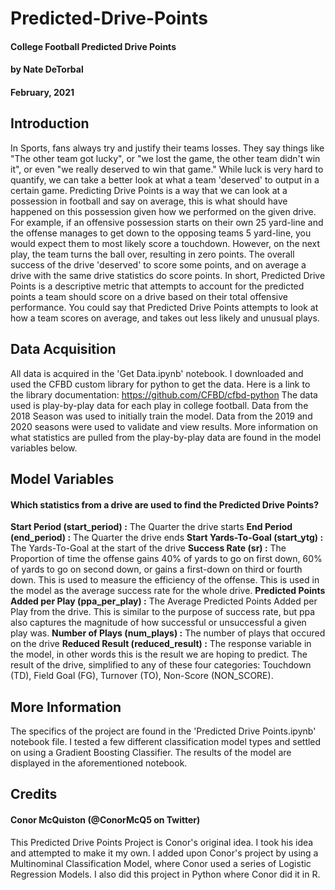 # Predicted-Drive-Points
#### College Football Predicted Drive Points
#### by Nate DeTorbal
#### February, 2021


## Introduction
In Sports, fans always try and justify their teams losses. They say things like "The other team got lucky", or "we lost the game, the other team didn't win it", or even "we really deserved to win that game." While luck is very hard to quantify, we can take a better look at what a team 'deserved' to output in a certain game. Predicting Drive Points is a way that we can look at a possession in football and say on average, this is what should have happened on this possession given how we performed on the given drive. For example, if an offensive possession starts on their own 25 yard-line and the offense manages to get down to the opposing teams 5 yard-line, you would expect them to most likely score a touchdown. However, on the next play, the team turns the ball over, resulting in zero points. The overall success of the drive 'deserved' to score some points, and on average a drive with the same drive statistics do score points. In short, Predicted Drive Points is a descriptive metric that attempts to account for the predicted points a team should score on a drive based on their total offensive performance. You could say that Predicted Drive Points attempts to look at how a team scores on average, and takes out less likely and unusual plays. 


## Data Acquisition
All data is acquired in the 'Get Data.ipynb' notebook. I downloaded and used the CFBD custom library for python to get the data. Here is a link to the library documentation: https://github.com/CFBD/cfbd-python
The data used is play-by-play data for each play in college football. Data from the 2018 Season was used to initially train the model. Data from the 2019 and 2020 seasons were used to validate and view results. More information on what statistics are pulled from the play-by-play data are found in the model variables below. 


## Model Variables
#### Which statistics from a drive are used to find the Predicted Drive Points?
**Start Period (start_period)
:** The Quarter the drive starts
**End Period (end_period)
:** The Quarter the drive ends
**Start Yards-To-Goal (start_ytg)
:** The Yards-To-Goal at the start of the drive
**Success Rate (sr)
:** The Proportion of time the offense gains 40% of yards to go on first down, 60% of yards to go on second down, or gains a first-down on third or fourth down. This is used to measure the efficiency of the offense. This is used in the model as the average success rate for the whole drive. 
**Predicted Points Added per Play (ppa_per_play)
:** The Average Predicted Points Added per Play from the drive. This is similar to the purpose of success rate, but ppa also captures the magnitude of how successful or unsuccessful a given play was. 
**Number of Plays (num_plays)
:** The number of plays that occured on the drive
**Reduced Result (reduced_result)
:** The response variable in the model, in other words this is the result we are hoping to predict. The result of the drive, simplified to any of these four categories: Touchdown (TD), Field Goal (FG), Turnover (TO), Non-Score (NON_SCORE). 


## More Information
The specifics of the project are found in the 'Predicted Drive Points.ipynb' notebook file. I tested a few different classification model types and settled on using a Gradient Boosting Classifier. The results of the model are displayed in the aforementioned notebook. 


## Credits
#### Conor McQuiston (@ConorMcQ5 on Twitter)
This Predicted Drive Points Project is Conor's original idea. I took his idea and attempted to make it my own. I added upon Conor's project by using a Multinominal Classification Model, where Conor used a series of Logistic Regression Models. I also did this project in Python where Conor did it in R.


